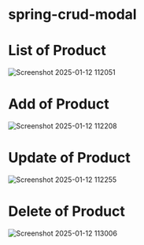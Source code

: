 # spring-crud-modal
# List of Product
![Screenshot 2025-01-12 112051](https://github.com/user-attachments/assets/ccbdcd4d-4154-4106-8333-40630846a677)

# Add of Product
![Screenshot 2025-01-12 112208](https://github.com/user-attachments/assets/533bbb85-a31a-4aae-84dc-5013ef075e37)

# Update of Product
![Screenshot 2025-01-12 112255](https://github.com/user-attachments/assets/0a5df383-ed64-4cd9-acc2-3525d6d9312d)

# Delete of Product
![Screenshot 2025-01-12 113006](https://github.com/user-attachments/assets/5b67479d-c44b-411d-8a6c-234fa33fea8d)


